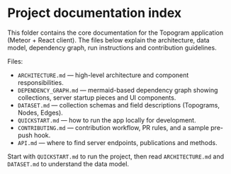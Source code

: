 # Project documentation index

This folder contains the core documentation for the Topogram application (Meteor + React client). The files below explain the architecture, data model, dependency graph, run instructions and contribution guidelines.

Files:

- `ARCHITECTURE.md` — high-level architecture and component responsibilities.
- `DEPENDENCY_GRAPH.md` — mermaid-based dependency graph showing collections, server startup pieces and UI components.
- `DATASET.md` — collection schemas and field descriptions (Topograms, Nodes, Edges).
- `QUICKSTART.md` — how to run the app locally for development.
- `CONTRIBUTING.md` — contribution workflow, PR rules, and a sample pre-push hook.
- `API.md` — where to find server endpoints, publications and methods.

Start with `QUICKSTART.md` to run the project, then read `ARCHITECTURE.md` and `DATASET.md` to understand the data model.
